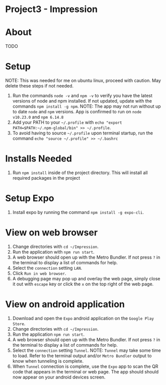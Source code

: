 # Project3 - Impression

# About
TODO

# Setup
NOTE: This was needed for me on ubuntu linux, proceed with caution. May delete these steps if not needed.

1. Run the commands `node -v` and `npm -v` to verify you have the latest versions of node and npm installed. If not updated, update with the commands `npm install -g npm`.
   NOTE: The app may not run without up to date `node` and `npm` versions. App is confirmed to run on `node   v10.23.0` and `npm 6.14.8` 
2. Add your PATH to your `~/.profile` with `echo "export PATH=$PATH:~/.npm-global/bin" >> ~/.profile`.
3. To avoid having to source `~/.profile` upon terminal startup, run the command `echo "source ~/.profile" >> ~/.bashrc`

# Installs Needed
1. Run `npm install` inside of the project directory. This will install all required packages in the project

# Setup Expo
1. Install expo by running the command `npm install -g expo-cli`.

# View on web browser
1. Change directories with `cd ~/Impression`.
2. Run the application with `npm run start`.
3. A web browser should open up with the Metro Bundler. If not press `?` in the terminal to display a list of commands for help.
4. Select the `connection` setting `LAN`.
5. Click `Run in web browser`.
6. A debugging page may pop up and overlay the web page, simply close it out with `escape` key or click the `x` on the top right of the web page.

# View on android application
1. Download and open the `Expo` android application on the `Google Play Store`. 
2. Change directories with `cd ~/Impression`.
3. Run the application `npm run start`.
4. A web browser should open up with the Metro Bundler. If not press `?` in the terminal to display a list of commands for help.
5. Select the `connection` setting `Tunnel`.
   NOTE: `Tunnel` may take some time to load. Refer to the terminal output and/or `Metro Bundler` output to know when tunneling is complete.
6. When `Tunnel` connection is complete, use the `Expo` app to scan the QR code that appears in the terminal or web page. The app should should now appear on your android devices screen.
